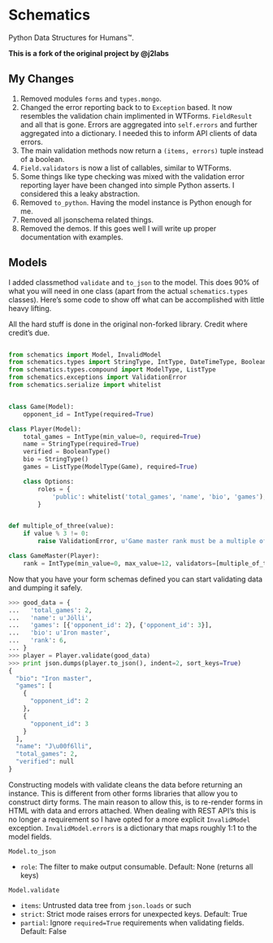 Schematics
==========

Python Data Structures for Humans™.

**This is a fork of the original project by @j2labs**

## My Changes

1. Removed modules `forms` and `types.mongo`.
2. Changed the error reporting back to to `Exception` based. It now resembles
   the validation chain implimented in WTForms. `FieldResult` and all that is
   gone. Errors are aggregated into `self.errors` and further aggregated into a
   dictionary. I needed this to inform API clients of data errors.
3. The main validation methods now return a `(items, errors)` tuple instead of
   a boolean.
4. `Field.validators` is now a list of callables, similar to WTForms.
5. Some things like type checking was mixed with the validation error reporting
   layer have been changed into simple Python asserts. I considered this a
   leaky abstraction.
6. Removed `to_python`. Having the model instance is Python enough for me.
7. Removed all jsonschema related things.
8. Removed the demos. If this goes well I will write up proper documentation
   with examples.

## Models

I added classmethod `validate` and `to_json` to the model. This does 90% of what
you will need in one class (apart from the actual `schematics.types` classes).
Here’s some code to show off what can be accomplished with little heavy lifting.

All the hard stuff is done in the original non-forked library. Credit where
credit’s due.

```python

from schematics import Model, InvalidModel
from schematics.types import StringType, IntType, DateTimeType, BooleanType
from schematics.types.compound import ModelType, ListType
from schematics.exceptions import ValidationError
from schematics.serialize import whitelist


class Game(Model):
    opponent_id = IntType(required=True)

class Player(Model):
    total_games = IntType(min_value=0, required=True)
    name = StringType(required=True)
    verified = BooleanType()
    bio = StringType()
    games = ListType(ModelType(Game), required=True)

    class Options:
        roles = {
            'public': whitelist('total_games', 'name', 'bio', 'games'),
        }


def multiple_of_three(value):
    if value % 3 != 0:
        raise ValidationError, u'Game master rank must be a multiple of 3'

class GameMaster(Player):
    rank = IntType(min_value=0, max_value=12, validators=[multiple_of_three], required=True)

```

Now that you have your form schemas defined you can start validating data and
dumping it safely.

```python
>>> good_data = {
...   'total_games': 2,
...   'name': u'Jölli',
...   'games': [{'opponent_id': 2}, {'opponent_id': 3}],
...   'bio': u'Iron master',
...   'rank': 6,
... }
>>> player = Player.validate(good_data)
>>> print json.dumps(player.to_json(), indent=2, sort_keys=True)
{
  "bio": "Iron master",
  "games": [
    {
      "opponent_id": 2
    },
    {
      "opponent_id": 3
    }
  ],
  "name": "J\u00f6lli",
  "total_games": 2,
  "verified": null
}

```

Constructing models with validate cleans the data before returning an instance.
This is different from other forms libraries that allow you to construct dirty
forms. The main reason to allow this, is to re-render forms in HTML with data
and errors attached. When dealing with REST API’s this is no longer a
requirement so I have opted for a more explicit `InvalidModel` exception.
`InvalidModel.errors` is a dictionary that maps roughly 1:1 to the model fields.

`Model.to_json`

+ `role`: The filter to make output consumable. Default: None (returns all keys)

`Model.validate`

+ `items`: Untrusted data tree from `json.loads` or such
+ `strict`: Strict mode raises errors for unexpected keys. Default: True
+ `partial`: Ignore `required=True` requirements when validating fields. Default: False
